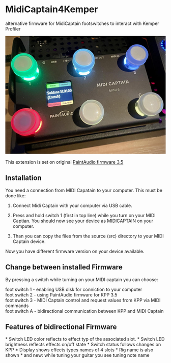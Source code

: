 # MidiCaptain4Kemper
alternative firmware for MidiCaptain footswitches to interact with Kemper Profiler

![MIDI Captain with custom firmware](./doc/images/midicaptain_with_custom_firmware.jpg)

This extension is set on original [PaintAudio firmware 3.5](https://cdn.shopify.com/s/files/1/0656/8312/8548/files/FW_MINI6_KPP_V3.51.zip?v=1711205983)

<h2>Installation</h2>
You need a connection from MIDI Capatain to your computer. This must be done like:

1. Connect Midi Captain with your computer via USB cable.
2. Press and hold switch 1 (first in top line) while you turn on your MIDI Captian.
You should now see your device as MIDICAPTAIN on your computer.

3. Than you can copy the files from the source (src) directory to your MIDI Captain device.

Now you have different firmware version on your device available. 

<h2>Change between installed Firmware</h2>
By pressing a switch while turning on your MIDI captain you can choose:

foot switch 1 - enabling USB disk for conniction to your computer  
foot switch 2 - using PaintAudio firmware for KPP 3.5  
foot switch 3 - MIDI Captain control and request values from KPP via MIDI commands  
foot switch A - bidirectional communication between KPP and MIDI Captain  


<h2>Features of bidirectional Firmware</h2>
* Switch LED color reflects to effect typ of the associated slot. 
* Switch LED brightness reflects effects on/off state
* Switch status follows changes on KPP
* Display shows effects types names of 4 slots
* Rig name is also shown
* and new: while tuning your guitar you see tuning note name
